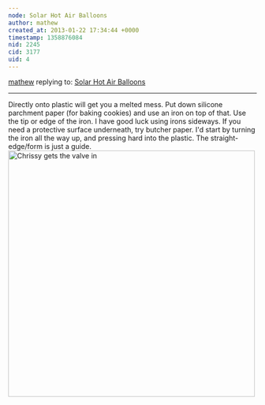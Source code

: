 ```yaml
---
node: Solar Hot Air Balloons
author: mathew
created_at: 2013-01-22 17:34:44 +0000
timestamp: 1358876084
nid: 2245
cid: 3177
uid: 4
---
```




[mathew](../profile/mathew) replying to: [Solar Hot Air Balloons](../notes/mathew/5-29-2012/solar-hot-air-balloons)

----
Directly onto plastic will get you a melted mess.  Put down silicone parchment paper (for baking cookies) and use an iron on top of that.   Use the tip or edge of the iron.  I have good luck using irons sideways.  If you need a protective surface underneath, try butcher paper.  I'd start by turning the iron all the way up, and pressing hard into the plastic. The straight-edge/form is just a guide.
<a href="https://www.flickr.com/photos/14397636@N07/8104293162/" title="Chrissy gets the valve in by mathew.lippincott, on Flickr"><img src="https://farm9.staticflickr.com/8045/8104293162_68c811c416.jpg" width="500" height="500" alt="Chrissy gets the valve in"></a>